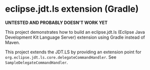 # eclipse.jdt.ls extension (Gradle)

**UNTESTED AND PROBABLY DOESN'T WORK YET**

This project demonstrates how to build an eclipse.jdt.ls (Eclipse Java Development Kit Language Server) extension using Gradle instead of Maven.

This project extends the JDT.LS by providing an extension point for `org.eclipse.jdt.ls.core.delegateCommandHandler`. See `SampleDelegateCommandHandler`.
